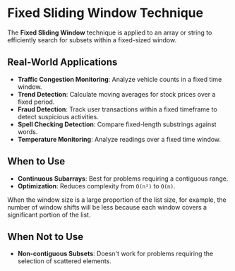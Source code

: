 # Fixed Sliding Window Technique

The **Fixed Sliding Window** technique is applied to an array or string to efficiently search for subsets within a fixed-sized window.

## Real-World Applications

- **Traffic Congestion Monitoring**: Analyze vehicle counts in a fixed time window.
- **Trend Detection**: Calculate moving averages for stock prices over a fixed period.
- **Fraud Detection**: Track user transactions within a fixed timeframe to detect suspicious activities.
- **Spell Checking Detection**: Compare fixed-length substrings against words.
- **Temperature Monitoring**: Analyze readings over a fixed time window.

## When to Use

- **Continuous Subarrays**: Best for problems requiring a contiguous range.
- **Optimization**: Reduces complexity from `O(n²)` to `O(n)`.

When the window size is a large proportion of the list size, for example, the number of window shifts will be less because each window covers a significant portion of the list.

## When Not to Use

- **Non-contiguous Subsets**: Doesn't work for problems requiring the selection of scattered elements.
